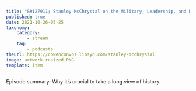 ```yaml
---
title: "&#127911; Stanley McChrystal on the Military, Leadership, and Risk"
published: true
date: 2021-10-26-05-25
taxonomy:
    category:
        - stream
    tag:
        - podcasts
theurl: https://cowenconvos.libsyn.com/stanley-mcchrystal
image: artwork-resized.PNG
template: item
---
```


Episode summary: Why it&rsquo;s crucial to take a long view of history.
